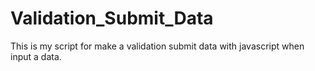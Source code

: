 # Validation_Submit_Data
This is my script for make a validation submit data with javascript when input a data.
